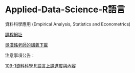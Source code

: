 # Applied-Data-Science-R語言
資料科學應用 (Empirical  Analysis, Statistics and Econometrics)  

[課程網址](https://github.com/HungHuaTien/Applied-Data-Science/)

[吳漢銘老師的講義下載](http://www.hmwu.idv.tw/index.php/r-software)




注意事項公告：

[109-1資料科學Ｒ語言上課進度與內容]()
